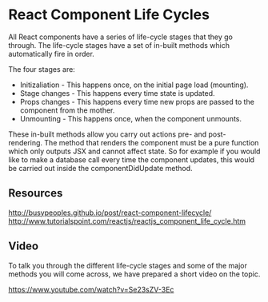 # React Component Life Cycles

All React components have a series of life-cycle stages that they go through.
The life-cycle stages have a set of in-built methods which automatically fire in order.

The four stages are:

* Initizaliation - This happens once, on the initial page load (mounting).
* Stage changes - This happens every time state is updated.
* Props changes - This happens every time new props are passed to the component from the mother. 
* Unmounting - This happens once, when the component unmounts.

These in-built methods allow you carry out actions pre- and post- rendering.
The method that renders the component must be a pure function which only outputs JSX and cannot affect state.
So for example if you would like to make a database call every time the component updates, this would be carried out inside the componentDidUpdate method.

## Resources

http://busypeoples.github.io/post/react-component-lifecycle/
http://www.tutorialspoint.com/reactjs/reactjs_component_life_cycle.htm

## Video

To talk you through the different life-cycle stages and some of the major methods you will come across, we have prepared a short video on the topic.

https://www.youtube.com/watch?v=Se23sZV-3Ec
